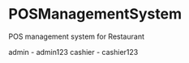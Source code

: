# POSManagementSystem
POS management system for Restaurant

admin - admin123       cashier - cashier123
